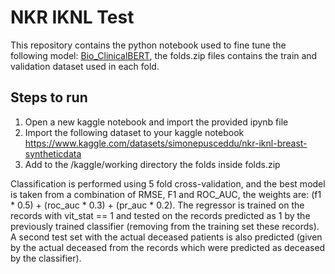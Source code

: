 # NKR IKNL Test
This repository contains the python notebook used to fine tune the following model: [Bio_ClinicalBERT](https://huggingface.co/emilyalsentzer/Bio_ClinicalBERT), the folds.zip files contains the train and validation dataset used in each fold.

## Steps to run
1) Open a new kaggle notebook and import the provided ipynb file
2) Import the following dataset to your kaggle notebook https://www.kaggle.com/datasets/simonepusceddu/nkr-iknl-breast-syntheticdata
3) Add to the /kaggle/working directory the folds inside folds.zip


Classification is performed using 5 fold cross-validation, and the best model is taken from a combination of RMSE, F1 and ROC_AUC, the weights are: (f1 * 0.5) + (roc_auc * 0.3) + (pr_auc * 0.2).
The regressor is trained on the records with vit_stat == 1 and tested on the records predicted as 1 by the previously trained classifier (removing from the training set these records). A second test set with the actual deceased patients is also predicted (given by the actual deceased from the records which were predicted as deceased by the classifier).
